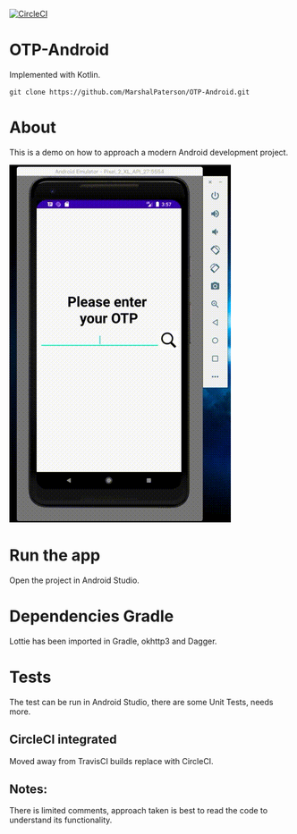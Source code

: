[![CircleCI](https://circleci.com/gh/MarshalPaterson/OTP-Android/tree/master.svg?style=svg)](https://circleci.com/gh/MarshalPaterson/OTP-Android/tree/master)

# OTP-Android
Implemented with Kotlin.

```
git clone https://github.com/MarshalPaterson/OTP-Android.git
```

# About
This is a demo on how to approach a modern Android development project.

![Alt text](readmeAssets/demo.gif?raw=true "Demo")

# Run the app
Open the project in Android Studio.

# Dependencies Gradle
Lottie has been imported in Gradle, okhttp3 and Dagger.

# Tests
The test can be run in Android Studio, there are some Unit Tests, needs more.

## CircleCI integrated
Moved away from TravisCI builds replace with CircleCI.

## Notes:
There is limited comments, approach taken is best to read the code to understand its functionality.